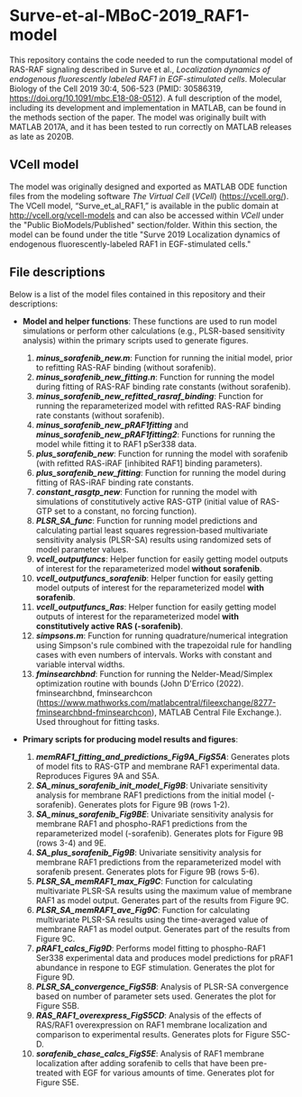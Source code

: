 # Surve-et-al-MBoC-2019_RAF1-model
 
This repository contains the code needed to run the computational model of RAS-RAF signaling described in Surve et al., *Localization dynamics of endogenous fluorescently labeled RAF1 in EGF-stimulated cells*. Molecular Biology of the Cell 2019 30:4, 506-523 (PMID: 30586319, https://doi.org/10.1091/mbc.E18-08-0512). A full description of the model, including its development and implementation in MATLAB, can be found in the methods section of the paper. The model was originally built with MATLAB 2017A, and it has been tested to run correctly on MATLAB releases as late as 2020B.

## VCell model
The model was originally designed and exported as MATLAB ODE function files from the modeling software *The Virtual Cell* (*VCell*) (https://vcell.org/). The VCell model, “Surve_et_al_RAF1,” is available in the public domain at http://vcell.org/vcell-models and can also be accessed within *VCell* under the "Public BioModels/Published" section/folder. Within this section, the model can be found under the title "Surve 2019 Localization dynamics of endogenous fluorescently-labeled RAF1 in EGF-stimulated cells."

## File descriptions
Below is a list of the model files contained in this repository and their descriptions:
* **Model and helper functions**: These functions are used to run model simulations or perform other calculations (e.g., PLSR-based sensitivity analysis) within the primary scripts used to generate figures.
  1. **_minus_sorafenib_new.m_**: Function for running the initial model, prior to refitting RAS-RAF binding (without sorafenib).
  2. **_minus_sorafenib_new_fitting.n_**: Function for running the model during fitting of RAS-RAF binding rate constants (without sorafenib).
  3. **_minus_sorafenib_new_refitted_rasraf_binding_**: Function for running the reparameterized model with refitted RAS-RAF binding rate constants (without sorafenib).
  4. **_minus_sorafenib_new_pRAF1fitting_** and **_minus_sorafenib_new_pRAF1fitting2_**: Functions for running the model while fitting it to RAF1 pSer338 data.
  5. **_plus_sorafenib_new_**: Function for running the model with sorafenib (with refitted RAS-iRAF [inhibited RAF1] binding parameters).
  6. **_plus_sorafenib_new_fitting_**: Function for running the model during fitting of RAS-iRAF binding rate constants.
  7. **_constant_rasgtp_new_**: Function for running the model with simulations of constitutively active RAS-GTP (initial value of RAS-GTP set to a constant, no forcing function).
  8. **_PLSR_SA_func_**: Function for running model predictions and calculating partial least squares regression-based multivariate sensitivity analysis (PLSR-SA) results using randomized sets of model parameter values.
  9. **_vcell_outputfuncs_**: Helper function for easily getting model outputs of interest for the reparameterized model **without sorafenib**.
  10. **_vcell_outputfuncs_sorafenib_**: Helper function for easily getting model outputs of interest for the reparameterized model **with sorafenib**.
  11. **_vcell_outputfuncs_Ras_**: Helper function for easily getting model outputs of interest for the reparameterized model **with constitutively active RAS (-sorafenib)**.
  12. **_simpsons.m_**: Function for running quadrature/numerical integration using Simpson's rule combined with the trapezoidal rule for handling cases with even numbers of intervals. Works with constant and variable interval widths.
  13. **_fminsearchbnd_**: Function for running the Nelder-Mead/Simplex optimization routine with bounds (John D'Errico (2022). fminsearchbnd, fminsearchcon (https://www.mathworks.com/matlabcentral/fileexchange/8277-fminsearchbnd-fminsearchcon), MATLAB Central File Exchange.). Used throughout for fitting tasks.

* **Primary scripts for producing model results and figures**:
  1. **_memRAF1_fitting_and_predictions_Fig9A_FigS5A_**: Generates plots of model fits to RAS-GTP and membrane RAF1 experimental data. Reproduces Figures 9A and S5A. 
  2. **_SA_minus_sorafenib_init_model_Fig9B_**: Univariate sensitivity analysis for membrane RAF1 predictions from the initial model (-sorafenib). Generates plots for Figure 9B (rows 1-2).
  3. **_SA_minus_sorafenib_Fig9BE_**: Univariate sensitivity analysis for membrane RAF1 and phospho-RAF1 predictions from the reparameterized model (-sorafenib). Generates plots for Figure 9B (rows 3-4) and 9E.
  4. **_SA_plus_sorafenib_Fig9B_**: Univariate sensitivity analysis for membrane RAF1 predictions from the reparameterized model with sorafenib present. Generates plots for Figure 9B (rows 5-6).
  5. **_PLSR_SA_memRAF1_max_Fig9C_**: Function for calculating multivariate PLSR-SA results using the maximum value of membrane RAF1 as model output. Generates part of the results from Figure 9C.
  6. **_PLSR_SA_memRAF1_ave_Fig9C_**: Function for calculating multivariate PLSR-SA results using the time-averaged value of membrane RAF1 as model output. Generates part of the results from Figure 9C.
  7. **_pRAF1_calcs_Fig9D_**: Performs model fitting to phospho-RAF1 Ser338 experimental data and produces model predictions for pRAF1 abundance in respone to EGF stimulation. Generates the plot for Figure 9D.
  8. **_PLSR_SA_convergence_FigS5B_**: Analysis of PLSR-SA convergence based on number of parameter sets used. Generates the plot for Figure S5B.
  9. **_RAS_RAF1_overexpress_FigS5CD_**: Analysis of the effects of RAS/RAF1 overexpression on RAF1 membrane localization and comparison to experimental results. Generates plots for Figure S5C-D.
  10. **_sorafenib_chase_calcs_FigS5E_**: Analysis of RAF1 membrane localization after adding sorafenib to cells that have been pre-treated with EGF for various amounts of time. Generates plot for Figure S5E.
